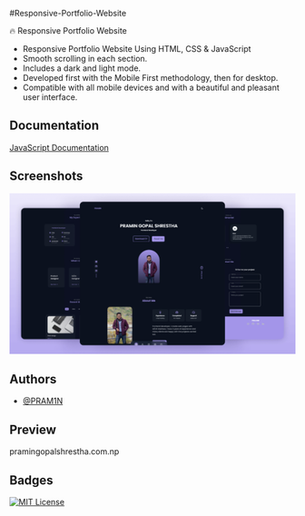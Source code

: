 
#Responsive-Portfolio-Website

🔥 Responsive Portfolio Website

* Responsive Portfolio Website Using HTML, CSS & JavaScript
* Smooth scrolling in each section.
* Includes a dark and light mode.
* Developed first with the Mobile First methodology, then for desktop.
* Compatible with all mobile devices and with a beautiful and pleasant user interface.

## Documentation

[JavaScript Documentation](https://developer.mozilla.org/en-US/docs/Web/JavaScript)


## Screenshots

![App Screenshot](https://raw.githubusercontent.com/PRAM1N/Portfolio-Website/main/preview.png)


## Authors

- [@PRAM1N](https://github.com/PRAM1N)


## Preview

pramingopalshrestha.com.np


## Badges


[![MIT License](https://img.shields.io/badge/License-MIT-green.svg)](https://choosealicense.com/licenses/mit/)


